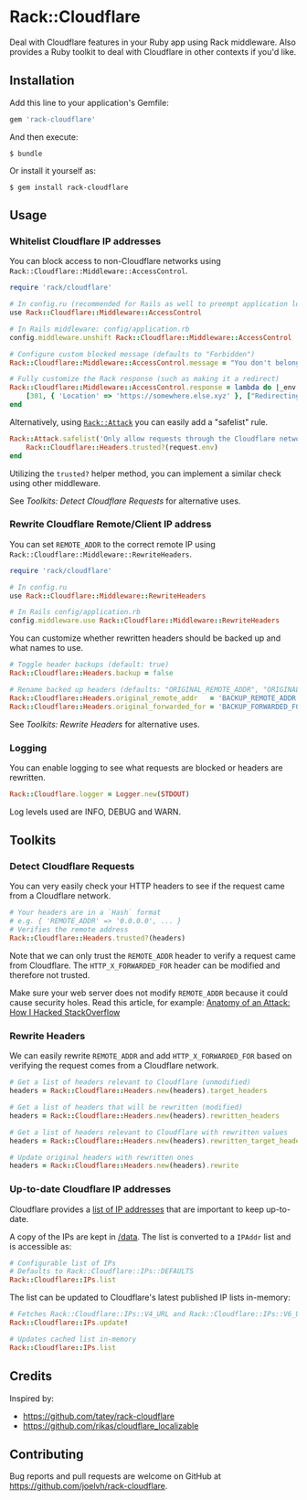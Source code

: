 # Rack::Cloudflare

Deal with Cloudflare features in your Ruby app using Rack middleware. Also provides a Ruby toolkit to deal with Cloudflare in other contexts if you'd like.

## Installation

Add this line to your application's Gemfile:

```ruby
gem 'rack-cloudflare'
```

And then execute:

    $ bundle

Or install it yourself as:

    $ gem install rack-cloudflare

## Usage

### Whitelist Cloudflare IP addresses

You can block access to non-Cloudflare networks using `Rack::Cloudflare::Middleware::AccessControl`.

```ruby
require 'rack/cloudflare'

# In config.ru (recommended for Rails as well to preempt application loading)
use Rack::Cloudflare::Middleware::AccessControl

# In Rails middleware: config/application.rb
config.middleware.unshift Rack::Cloudflare::Middleware::AccessControl

# Configure custom blocked message (defaults to "Forbidden")
Rack::Cloudflare::Middleware::AccessControl.message = "You don't belong here..."

# Fully customize the Rack response (such as making it a redirect)
Rack::Cloudflare::Middleware::AccessControl.response = lambda do |_env|
    [301, { 'Location' => 'https://somewhere.else.xyz' }, ["Redirecting...\n"]]
end
```

Alternatively, using [`Rack::Attack`](https://github.com/kickstarter/rack-attack) you can easily add a "safelist" rule.

```ruby
Rack::Attack.safelist('Only allow requests through the Cloudflare network') do |request|
    Rack::Cloudflare::Headers.trusted?(request.env)
end
```

Utilizing the `trusted?` helper method, you can implement a similar check using other middleware.

See _Toolkits: Detect Cloudflare Requests_ for alternative uses.

### Rewrite Cloudflare Remote/Client IP address

You can set `REMOTE_ADDR` to the correct remote IP using `Rack::Cloudflare::Middleware::RewriteHeaders`.

```ruby
require 'rack/cloudflare'

# In config.ru
use Rack::Cloudflare::Middleware::RewriteHeaders

# In Rails config/application.rb
config.middleware.use Rack::Cloudflare::Middleware::RewriteHeaders
```

You can customize whether rewritten headers should be backed up and what names to use.

```ruby
# Toggle header backups (default: true)
Rack::Cloudflare::Headers.backup = false

# Rename backed up headers (defaults: "ORIGINAL_REMOTE_ADDR", "ORIGINAL_FORWARDED_FOR")
Rack::Cloudflare::Headers.original_remote_addr   = 'BACKUP_REMOTE_ADDR'
Rack::Cloudflare::Headers.original_forwarded_for = 'BACKUP_FORWARDED_FOR'
```

See _Toolkits: Rewrite Headers_ for alternative uses.

### Logging

You can enable logging to see what requests are blocked or headers are rewritten.

```ruby
Rack::Cloudflare.logger = Logger.new(STDOUT)
```

Log levels used are INFO, DEBUG and WARN.

## Toolkits

### Detect Cloudflare Requests

You can very easily check your HTTP headers to see if the request came from a Cloudflare network.

```ruby
# Your headers are in a `Hash` format
# e.g. { 'REMOTE_ADDR' => '0.0.0.0', ... }
# Verifies the remote address
Rack::Cloudflare::Headers.trusted?(headers)
```

Note that we can only trust the `REMOTE_ADDR` header to verify a request came from Cloudflare.
The `HTTP_X_FORWARDED_FOR` header can be modified and therefore not trusted.

Make sure your web server does not modify `REMOTE_ADDR` because it could cause security holes.
Read this article, for example: [Anatomy of an Attack: How I Hacked StackOverflow](https://blog.ircmaxell.com/2012/11/anatomy-of-attack-how-i-hacked.html)

### Rewrite Headers

We can easily rewrite `REMOTE_ADDR` and add `HTTP_X_FORWARDED_FOR` based on verifying the request comes from a Cloudflare network.

```ruby
# Get a list of headers relevant to Cloudflare (unmodified)
headers = Rack::Cloudflare::Headers.new(headers).target_headers

# Get a list of headers that will be rewritten (modified)
headers = Rack::Cloudflare::Headers.new(headers).rewritten_headers

# Get a list of headers relevant to Cloudflare with rewritten values
headers = Rack::Cloudflare::Headers.new(headers).rewritten_target_headers

# Update original headers with rewritten ones
headers = Rack::Cloudflare::Headers.new(headers).rewrite
```

### Up-to-date Cloudflare IP addresses

Cloudflare provides a [list of IP addresses](https://www.cloudflare.com/ips/) that are important to keep up-to-date.

A copy of the IPs are kept in [/data](./data/). The list is converted to a `IPAddr` list and is accessible as:

```ruby
# Configurable list of IPs
# Defaults to Rack::Cloudflare::IPs::DEFAULTS
Rack::Cloudflare::IPs.list
```

The list can be updated to Cloudflare's latest published IP lists in-memory:

```ruby
# Fetches Rack::Cloudflare::IPs::V4_URL and Rack::Cloudflare::IPs::V6_URL
Rack::Cloudflare::IPs.update!

# Updates cached list in-memory
Rack::Cloudflare::IPs.list
```

## Credits

Inspired by:

* https://github.com/tatey/rack-cloudflare
* https://github.com/rikas/cloudflare_localizable

## Contributing

Bug reports and pull requests are welcome on GitHub at https://github.com/joelvh/rack-cloudflare.

